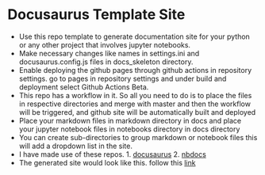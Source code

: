 # Docusaurus Template Site

- Use this repo template to generate documentation site for your python or any other project that involves jupyter notebooks.
- Make necessary changes like names in settings.ini and docusaurus.config.js files in docs_skeleton directory.
- Enable deploying the github pages through github actions in repository settings. go to pages in repository settings and under build and deployment select Github Actions Beta.
- This repo has a workflow in it. So all you need to do is to place the files in respective directories and merge with master and then the workflow will be triggered, and github site will be automatically built and deployed
- Place your markdown files in markdown directory in docs and place your jupyter notebook files in notebooks directory in docs directory
- You can create sub-directories to group markdown or notebook files this will add a dropdown list in the site.
- I have made use of these repos. 1. [docusaurus](https://github.com/facebook/docusaurus)
                                  2. [nbdocs](https://github.com/outerbounds/nbdoc)
- The generated site would look like this. follow this [link](https://balnarendrasapa.github.io/docusaurus_site/)
